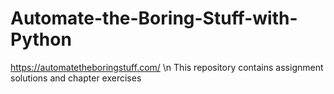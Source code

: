 # Automate-the-Boring-Stuff-with-Python
https://automatetheboringstuff.com/
\n This repository contains assignment solutions and chapter exercises 

